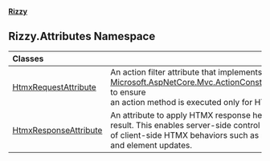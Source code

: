 #### [Rizzy](index.md 'index')

## Rizzy.Attributes Namespace

| Classes | |
| :--- | :--- |
| [HtmxRequestAttribute](Rizzy.Attributes.HtmxRequestAttribute.md 'Rizzy.Attributes.HtmxRequestAttribute') | An action filter attribute that implements [Microsoft.AspNetCore.Mvc.ActionConstraints.IActionConstraint](https://docs.microsoft.com/en-us/dotnet/api/Microsoft.AspNetCore.Mvc.ActionConstraints.IActionConstraint 'Microsoft.AspNetCore.Mvc.ActionConstraints.IActionConstraint') to ensure<br/>an action method is executed only for HTMX requests. |
| [HtmxResponseAttribute](Rizzy.Attributes.HtmxResponseAttribute.md 'Rizzy.Attributes.HtmxResponseAttribute') | An attribute to apply HTMX response headers to an action result. This enables server-side control<br/>of client-side HTMX behaviors such as redirection, refreshing, and element updates. |
